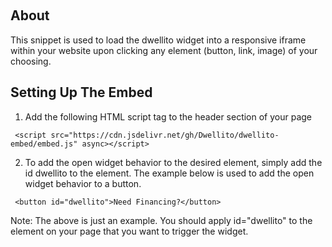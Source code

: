 <!-- Improved compatibility of back to top link: See: https://github.com/othneildrew/Best-README-Template/pull/73 -->

<a name="readme-top"></a>

<!-- PROJECT LOGO -->
<br />
<!-- ABOUT THE PROJECT -->

## About

This snippet is used to load the dwellito widget into a responsive iframe within your website upon clicking any element (button, link, image) of your choosing.

## Setting Up The Embed

1. Add the following HTML script tag to the header section of your page

```
 <script src="https://cdn.jsdelivr.net/gh/Dwellito/dwellito-embed/embed.js" async></script>
```

2. To add the open widget behavior to the desired element, simply add the id dwellito to the element. The example below is used to add the open widget behavior to a button.

```
 <button id="dwellito">Need Financing?</button>
```

Note: The above is just an example. You should apply id="dwellito" to the element on your page that you want to trigger the widget.
